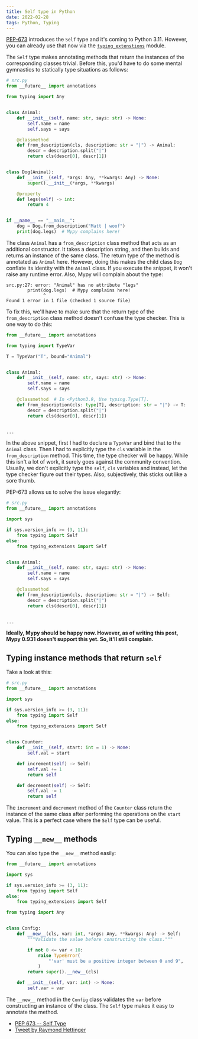 ```yaml
---
title: Self type in Python
date: 2022-02-28
tags: Python, Typing
---
```


[PEP-673](https://www.python.org/dev/peps/pep-0673/) introduces the `Self` type and it's coming to Python 3.11. However, you can already use that now via the [`typing_extenstions`](https://typing.readthedocs.io/) module.

The `Self` type makes annotating methods that return the instances of the corresponding classes trivial. Before this, you'd have to do some mental gymnastics to statically type situations as follows:

```python
# src.py
from __future__ import annotations

from typing import Any


class Animal:
    def __init__(self, name: str, says: str) -> None:
        self.name = name
        self.says = says

    @classmethod
    def from_description(cls, description: str = "|") -> Animal:
        descr = description.split("|")
        return cls(descr[0], descr[1])


class Dog(Animal):
    def __init__(self, *args: Any, **kwargs: Any) -> None:
        super().__init__(*args, **kwargs)

    @property
    def legs(self) -> int:
        return 4


if __name__ == "__main__":
    dog = Dog.from_description("Matt | woof")
    print(dog.legs)  # Mypy complains here!
```

The class `Animal` has a `from_description` class method that acts as an additional constructor. It takes a description string, and then builds and returns an instance of the same class. The return type of the method is annotated as `Animal` here. However, doing this makes the child class `Dog` conflate its identity with the `Animal` class. If you execute the snippet, it won't raise any runtime error. Also, Mypy will complain about the type:

```
src.py:27: error: "Animal" has no attribute "legs"
        print(dog.legs)  # Mypy complains here!
              ^
Found 1 error in 1 file (checked 1 source file)
```

To fix this, we'll have to make sure that the return type of the `from_description` class method doesn't confuse the type checker. This is one way to do this:

```python
from __future__ import annotations

from typing import TypeVar

T = TypeVar("T", bound="Animal")


class Animal:
    def __init__(self, name: str, says: str) -> None:
        self.name = name
        self.says = says

    @classmethod  # In <Python3.9, Use typing.Type[T].
    def from_description(cls: type[T], description: str = "|") -> T:
        descr = description.split("|")
        return cls(descr[0], descr[1])


...
```

In the above snippet, first I had to declare a `TypeVar` and bind that to the `Animal` class. Then I had to explicitly type the `cls` variable in the `from_description` method. This time, the type checker will be happy. While this isn't a lot of work, it surely goes against the community convention. Usually, we don't explicitly type the `self`, `cls` variables and instead, let the type checker figure out their types. Also, subjectively, this sticks out like a sore thumb.

PEP-673 allows us to solve the issue elegantly:


```python
# src.py
from __future__ import annotations

import sys

if sys.version_info >= (3, 11):
    from typing import Self
else:
    from typing_extensions import Self


class Animal:
    def __init__(self, name: str, says: str) -> None:
        self.name = name
        self.says = says

    @classmethod
    def from_description(cls, description: str = "|") -> Self:
        descr = description.split("|")
        return cls(descr[0], descr[1])


...
```

**Ideally, Mypy should be happy now. However, as of writing this post, Mypy 0.931 doesn't support this yet. So, it'll still complain.**


## Typing instance methods that return `self`

Take a look at this:

```python
# src.py
from __future__ import annotations

import sys

if sys.version_info >= (3, 11):
    from typing import Self
else:
    from typing_extensions import Self


class Counter:
    def __init__(self, start: int = 1) -> None:
        self.val = start

    def increment(self) -> Self:
        self.val += 1
        return self

    def decrement(self) -> Self:
        self.val -= 1
        return self
```

The `increment` and `decrement` method of the `Counter` class return the instance of the same class after performing the operations on the `start` value. This is a perfect case where the `Self` type can be useful.


## Typing `__new__` methods

You can also type the `__new__` method easily:

```python
from __future__ import annotations

import sys

if sys.version_info >= (3, 11):
    from typing import Self
else:
    from typing_extensions import Self

from typing import Any


class Config:
    def __new__(cls, var: int, *args: Any, **kwargs: Any) -> Self:
        """Validate the value before constructing the class."""

        if not 0 <= var < 10:
            raise TypeError(
                "'var' must be a positive integer between 0 and 9",
            )
        return super().__new__(cls)

    def __init__(self, var: int) -> None:
        self.var = var
```

The `__new__` method in the `Config` class validates the `var` before constructing an instance of the class. The `Self` type makes it easy to annotate the method.

* [PEP 673 -- Self Type](https://www.python.org/dev/peps/pep-0673/)
* [Tweet by Raymond Hettinger](https://twitter.com/raymondh/status/1491187805636407298)
